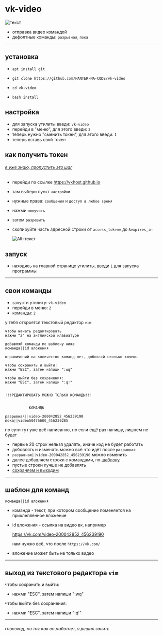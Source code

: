 vk-video
========
![текст](https://sun9-17.userapi.com/impf/SPK7kYWB2FQum7KnNj6TnOZYlSEXTkEKETARGw/4tce2zj0-N8.jpg?size=1500x500&quality=96&sign=867574fff1d8dc605726ce3f03f3158d&type=album)
- отправка видео командой
- дефолтные команды: `разрывная`, `пока`
____
## установка
-     apt install git
-     git clone https://github.com/HANTER-NA-CODE/vk-video
-     cd vk-video
-     bash install

## настройка
- для запуска утилиты введи: `vk-video`
- перейди в "меню", для этого введи: `2`
- теперь нужно "сменить токен", для этого введи: `1`
- теперь вставь свой токен

## как получить токен ##
###### [я уже знаю, пропустить это шаг](#запуск)
- перейди по ссылке https://vkhost.github.io
- там выбери пункт `настройки`
- нужные права: `сообщения` и `доступ в любое время`
- нажми `получить`
- затем `разрешить`
- скопируйте часть адресной строки от `access_token=` до `&expires_in`

     ![Alt-текст](https://sun9-39.userapi.com/impf/qf7ttaWiqX-JtP7vr3A7N_vk3GqN_-LO5WTEkQ/u_Oig4krD58.jpg?size=1179x56&quality=96&sign=f48c639fc76ab4f0e1aaa380db03cbbf&type=album)


## запуск
- находясь на главной странице утилиты, введи `1` для запуска программы
____
## свои команды
- запусти утилиту: `vk-video`
- перейди в меню: `2`
- команды: `2`

у тебя откроется текстовый редактор `vim`
```
чтобы начать редактировать
нажми "a" на английской клавиатуре

добавляй команды по шаблону ниже
команда||id вложения

ограничений на количество команд нет, добовляй сколько хочешь

чтобы сохранить и выйти:
нажми "ESC", затем напиши ":wq"

чтобы выйти без сохранения:
нажми "ESC", затем напиши ":q!"


!!!РЕДАКТИРОВАТЬ МОЖНО ТОЛЬКО КОМАНДЫ!!!


           КОМАНДЫ

разрывная||video-200042852_456239190
пока||video50476600_456239285
```
по сути тут уже всё написанно, но если ещё раз напишу, лишнем не будет
- первые 20 строк нельзя удалять, иначе код не будет работать
- добовлять и изменять можно всё что идёт после `разрывная`
- `разрывная||video-200042852_456239190` можно изменить
- далее добавляем строки с командами, по [шаблону](#шаблон-для-команд) 
- пустые строки лучше не добавлять
- [сохраняем и выходим](#выход-из-текстового-редактора-vim)
____
## шаблон для команд
    команда||id вложения
- команда - текст, при котором сообщение поменяется на приклеплённое вложение
- id вложения - ссылка на видео вк, например

    https://vk.com/video-200042852_456239190
    
    нам нужно всё, что после `https://vk.com/`
- вложение может быть не только видео
____
## выход из текстового редактора `vim`
чтобы сохранить и выйти:
- нажми "ESC", затем напиши ":wq"

чтобы выйти без сохранения:
- нажми "ESC", затем напиши ":q!"



____
###### говнокод, но так как он работает, я решил залить
